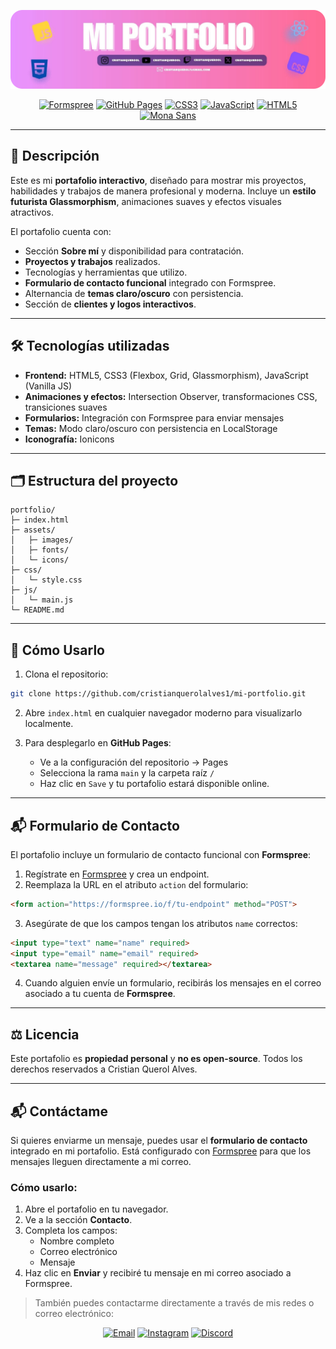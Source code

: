 [![Banner del Portafolio](banner.png)](https://cristianquerolalves.com)


<div align="center">

[![Formspree](https://img.shields.io/badge/Formspree-FF6A3D?style=for-the-badge&logo=formspree&logoColor=white)](https://formspree.io/) 
[![GitHub Pages](https://img.shields.io/badge/GitHub%20Pages-181717?style=for-the-badge&logo=github&logoColor=white)](https://pages.github.com/) 
[![CSS3](https://img.shields.io/badge/CSS3-1572B6?style=for-the-badge&logo=css3&logoColor=white)](https://developer.mozilla.org/es/docs/Web/CSS) 
[![JavaScript](https://img.shields.io/badge/JavaScript-F7DF1E?style=for-the-badge&logo=javascript&logoColor=black)](https://developer.mozilla.org/es/docs/Web/JavaScript) 
[![HTML5](https://img.shields.io/badge/HTML5-E34F26?style=for-the-badge&logo=html5&logoColor=white)](https://developer.mozilla.org/es/docs/Web/HTML) 
[![Mona Sans](https://img.shields.io/badge/Tipografía-Mona--Sans-000000?style=for-the-badge&logoColor=white)](https://www.dafont.com/mona-sans.font)

</div>


---

## 📖 Descripción
Este es mi **portafolio interactivo**, diseñado para mostrar mis proyectos, habilidades y trabajos de manera profesional y moderna. Incluye un **estilo futurista Glassmorphism**, animaciones suaves y efectos visuales atractivos.

El portafolio cuenta con:

- Sección **Sobre mí** y disponibilidad para contratación.
- **Proyectos y trabajos** realizados.
- Tecnologías y herramientas que utilizo.
- **Formulario de contacto funcional** integrado con Formspree.
- Alternancia de **temas claro/oscuro** con persistencia.
- Sección de **clientes y logos interactivos**.

---

## 🛠 Tecnologías utilizadas
- **Frontend:** HTML5, CSS3 (Flexbox, Grid, Glassmorphism), JavaScript (Vanilla JS)  
- **Animaciones y efectos:** Intersection Observer, transformaciones CSS, transiciones suaves  
- **Formularios:** Integración con Formspree para enviar mensajes  
- **Temas:** Modo claro/oscuro con persistencia en LocalStorage  
- **Iconografía:** Ionicons  

---

## 🗂 Estructura del proyecto
```text
portfolio/
├─ index.html
├─ assets/
│   ├─ images/
│   ├─ fonts/
│   └─ icons/
├─ css/
│   └─ style.css
├─ js/
│   └─ main.js
└─ README.md
```

---

## 🚀 Cómo Usarlo

1. Clona el repositorio:
```bash
git clone https://github.com/cristianquerolalves1/mi-portfolio.git
```

2. Abre `index.html` en cualquier navegador moderno para visualizarlo localmente.

3. Para desplegarlo en **GitHub Pages**:
   - Ve a la configuración del repositorio → Pages
   - Selecciona la rama `main` y la carpeta raíz `/`
   - Haz clic en `Save` y tu portafolio estará disponible online.

---

## 📬 Formulario de Contacto
El portafolio incluye un formulario de contacto funcional con **Formspree**:

1. Regístrate en [Formspree](https://formspree.io/) y crea un endpoint.
2. Reemplaza la URL en el atributo `action` del formulario:

```html
<form action="https://formspree.io/f/tu-endpoint" method="POST">
```

3. Asegúrate de que los campos tengan los atributos `name` correctos:

```html
<input type="text" name="name" required>
<input type="email" name="email" required>
<textarea name="message" required></textarea>
```

4. Cuando alguien envíe un formulario, recibirás los mensajes en el correo asociado a tu cuenta de **Formspree**.

---

## ⚖️ Licencia
Este portafolio es **propiedad personal** y **no es open-source**. Todos los derechos reservados a Cristian Querol Alves.

---

## 📬 Contáctame

Si quieres enviarme un mensaje, puedes usar el **formulario de contacto** integrado en mi portafolio. Está configurado con [Formspree](https://formspree.io/) para que los mensajes lleguen directamente a mi correo.

### Cómo usarlo:

1. Abre el portafolio en tu navegador.
2. Ve a la sección **Contacto**.
3. Completa los campos:
   - Nombre completo
   - Correo electrónico
   - Mensaje
4. Haz clic en **Enviar** y recibiré tu mensaje en mi correo asociado a Formspree.

> También puedes contactarme directamente a través de mis redes o correo electrónico:

<div align="center">

[![Email](https://img.shields.io/badge/Email-D14836?style=for-the-badge&logo=gmail&logoColor=white)](mailto:cristianquerol7@gmail.com)
[![Instagram](https://img.shields.io/badge/Instagram-E1306C?style=for-the-badge&logo=instagram&logoColor=white)](https://www.instagram.com/cristianquerool)
[![Discord](https://img.shields.io/badge/Moon%20Vision-7289DA?style=for-the-badge&logo=discord&logoColor=white)](https://discord.gg/HtJ8uMQBed)

</div>
